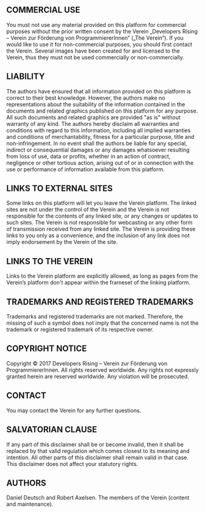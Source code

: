 ## COMMERCIAL USE
You must not use any material provided on this platform for commercial purposes without the prior written consent by the Verein „Developers Rising – Verein zur Förderung von ProgrammiererInnen“ („The Verein“). If you would like to use it for non-commercial purposes, you should first contact the Verein. Several images have been created for and licensed to the Verein, thus they must not be used commercially or non-commercially.

## LIABILITY
The authors have ensured that all information provided on this platform is correct to their best knowledge. However, the authors make no representations about the suitability of the information contained in the documents and related graphics published on this platform for any purpose. All such documents and related graphics are provided "as is" without warranty of any kind. The authors hereby disclaim all warranties and conditions with regard to this information, including all implied warranties and conditions of merchantability, fitness for a particular purpose, title and non-infringement. In no event shall the authors be liable for any special, indirect or consequential damages or any damages whatsoever resulting from loss of use, data or profits, whether in an action of contract, negligence or other tortious action, arising out of or in connection with the use or performance of information available from this platform.

## LINKS TO EXTERNAL SITES
Some links on this platform will let you leave the Verein platform. The linked sites are not under the control of the Verein and the Verein is not responsible for the contents of any linked site, or any changes or updates to such sites. The Verein is not responsible for webcasting or any other form of transmission received from any linked site. The Verein is providing these links to you only as a convenience, and the inclusion of any link does not imply endorsement by the Verein of the site. 

## LINKS TO THE VEREIN
Links to the Verein platform are explicitly allowed, as long as pages from the Verein’s platform  don't appear within the frameset of the linking platform.

## TRADEMARKS AND REGISTERED TRADEMARKS
Trademarks and registered trademarks are not marked. Therefore, the missing of such a symbol does not imply that the concerned name is not the trademark or registered trademark of its respective owner.

## COPYRIGHT NOTICE
Copyright © 2017 Developers Rising – Verein zur Förderung von ProgrammiererInnen. All rights reserved worldwide. Any rights not expressly granted herein are reserved worldwide. Any violation will be prosecuted.

## CONTACT
You may contact the Verein for any further questions.

## SALVATORIAN CLAUSE
If any part of this disclaimer shall be or become invalid, then it shall be replaced by that valid regulation which comes closest to its meaning and intention. All other parts of this disclaimer shall remain valid in that case.
This disclaimer does not affect your statutory rights.

## AUTHORS
Daniel Deutsch and Robert Axelsen.
The members of the Verein (content and maintenance).
